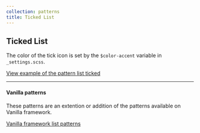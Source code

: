 ```yaml
---
collection: patterns
title: Ticked List
---
```


## Ticked List

The color of the tick icon is set by the `$color-accent` variable in `_settings.scss`.

<a href="https://vanilla-framework.github.io/vanilla-brochure-theme/examples/patterns/lists/ticked-list/"
  class="js-example">
  View example of the pattern list ticked
</a>

---

#### Vanilla patterns

These patterns are an extention or addition of the patterns available on Vanilla
framework.

[Vanilla framework list patterns](https://docs.vanillaframework.io/en/patterns/lists)